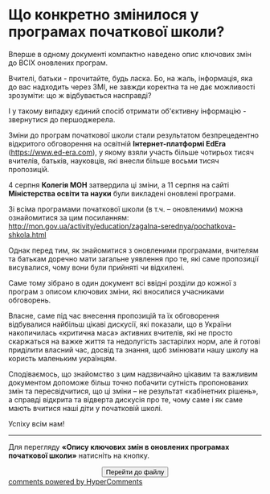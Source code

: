 <div id="hypercomments_widget" class="js-hypercomments-widget invisible"></div>

# Що конкретно змінилося у програмах початкової школи?

Вперше в одному документі компактно наведено опис ключових змін до ВСІХ оновлених програм.

Вчителі, батьки - прочитайте, будь ласка. Бо, на жаль, інформація, яка до вас надходить через ЗМІ, не завжди коректна та не дає можливості зрозуміти: що ж відбувається насправді? 

І у такому випадку єдиний спосіб отримати об'єктивну інформацію - звернутися до першоджерела. 

Зміни до програм початкової школи стали результатом безпрецедентно відкритого обговорення на освітній <b>Інтернет-платформі EdEra</b> (<a href="https://www.ed-era.com">https://www.ed-era.com</a>), у якому взяли участь більше чотирьох тисяч вчителів, батьків, науковців, які внесли більше восьми тисяч пропозицій. 

4 серпня **Колегія МОН** затвердила ці зміни, а 11 серпня на сайті **Міністерства освіти та науки** були викладені оновлені програми.

Зі всіма програмами початкової школи (в т.ч. – оновленими) можна ознайомитися за цим посиланням: <a href="http://mon.gov.ua/activity/education/zagalna-serednya/pochatkova-shkola.html">http://mon.gov.ua/activity/education/zagalna-serednya/pochatkova-shkola.html</a>

Однак перед тим, як знайомитися з оновленими програмами, вчителям та батькам доречно мати загальне уявлення про те, які саме пропозиції висувалися, чому вони були прийняті чи відхилені. 

Саме тому зібрано в один документ всі ввідні розділи до кожної з програм з описом ключових зміни, які вносилися учасниками обговорень.

Власне, саме під час внесення пропозицій та їх обговорення відбувалися найбільш цікаві дискусії, які показали, що в України накопичилась «критична маса» активних вчителів, які не просто скаржаться на важке життя та недолугість застарілих норм, але й готові приділити власний час, досвід та знання, щоб змінювати нашу школу на користь маленьким українцям.

Сподіваємось, що знайомство з цим надзвичайно цікавим та важливим документом допоможе більш точно побачити сутність пропонованих змін та пересвідчитися, що ці зміни – не результат «кабінетних рішень», а справді відкрита та відверта дискусія про те, чому саме і як саме мають вчитися наші діти у початковій школі.

Успіху всім нам! 

<hr>

Для перегляду **«Опису ключових змін в оновлених програмах початкової школи»** натисніть на кнопку.

<center><a href="https://drive.google.com/file/d/0B58R1QXKxHEZSmZPcExxYm9BZmM/view?usp=sharing" target="_blank"><button type="button" class="btn btn-primary" aria-haspopup="true" aria-expanded="false">Перейти до файлу</button></a></center>


<div class="js-hypercomments-container">
<a href="http://hypercomments.com" class="hc-link" title="comments widget">comments powered by HyperComments</a>
</div>